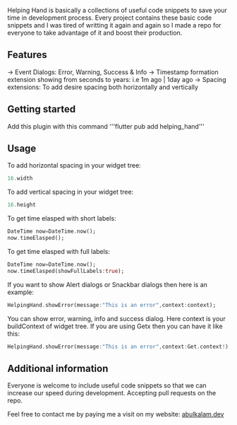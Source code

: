 
Helping Hand is basically a collections of useful code snippets to save your time in development
process. Every project contains these basic code snippets and I was tired of writting it again and
again so I made a repo for everyone to take advantage of it and boost their production.

## Features
-> Event Dialogs: Error, Warning, Success & Info
-> Timestamp formation extension showing from seconds to years: i.e 1m ago | 1day ago
-> Spacing extensions: To add desire spacing both horizontally and vertically


## Getting started

Add this plugin with this command '''flutter pub add helping_hand'''

## Usage

To add horizontal spacing in your widget tree:

```dart
16.width
```
To add vertical spacing in your widget tree:
```dart
16.height
```
To get time elasped with short labels:
```dart
DateTime now=DateTime.now();
now.timeElasped();
```
To get time elasped with full labels:
```dart
DateTime now=DateTime.now();
now.timeElasped(showFullLabels:true);
```
If you want to show Alert dialogs or Snackbar dialogs then here is an example:
```dart
HelpingHand.showError(message:"This is an error",context:context);
```
You can show error, warning, info and success dialog. Here context is your buildContext of widget tree. If you are using Getx then you can have it like this:
```dart
HelpingHand.showError(message:"This is an error",context:Get.context!);
```
## Additional information

Everyone is welcome to include useful code snippets so that we can increase our speed during development. Accepting pull requests on the repo.

Feel free to contact me by paying me a visit on my website:
<a href='https://abulkalam.dev'>abulkalam.dev</a>